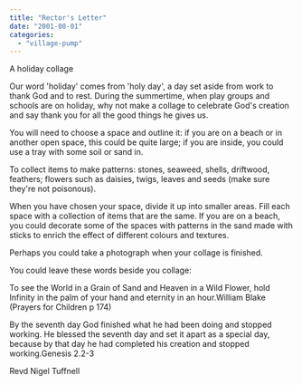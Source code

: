 ```yaml
---
title: "Rector's Letter"
date: "2001-08-01"
categories: 
  - "village-pump"
---
```


A holiday collage

Our word 'holiday' comes from 'holy day', a day set aside from work to thank God and to rest. During the summertime, when play groups and schools are on holiday, why not make a collage to celebrate God's creation and say thank you for all the good things he gives us.

You will need to choose a space and outline it: if you are on a beach or in another open space, this could be quite large; if you are inside, you could use a tray with some soil or sand in.

To collect items to make patterns: stones, seaweed, shells, driftwood, feathers; flowers such as daisies, twigs, leaves and seeds (make sure they're not poisonous).

When you have chosen your space, divide it up into smaller areas. Fill each space with a collection of items that are the same. If you are on a beach, you could decorate some of the spaces with patterns in the sand made with sticks to enrich the effect of different colours and textures.

Perhaps you could take a photograph when your collage is finished.

You could leave these words beside you collage:

To see the World in a Grain of Sand and Heaven in a Wild Flower, hold Infinity in the palm of your hand and eternity in an hour.William Blake (Prayers for Children p 174)

By the seventh day God finished what he had been doing and stopped working. He blessed the seventh day and set it apart as a special day, because by that day he had completed his creation and stopped working.Genesis 2.2-3

Revd Nigel Tuffnell
